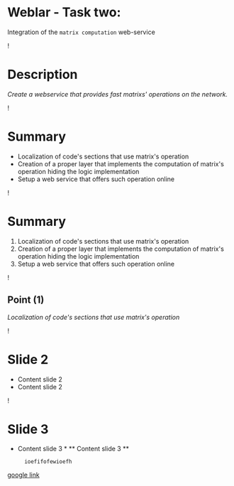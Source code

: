 Weblar - Task two: 
==================
Integration of the `matrix computation` web-service

!

Description
===========

*Create a webservice that provides fast matrixs' operations on the network.*

!

Summary
=======

* Localization of code's sections that use matrix's operation
* Creation of a proper layer that implements the computation of matrix's operation hiding the logic implementation
* Setup a web service that offers such operation online

!

Summary
=======

1) Localization of code's sections that use matrix's operation
2) Creation of a proper layer that implements the computation of matrix's operation hiding the logic implementation
3) Setup a web service that offers such operation online

!

## Point (1)

*Localization of code's sections that use matrix's operation*



!

Slide 2 
===
* Content slide 2
* Content slide 2

!

Slide 3 
===
* Content slide 3 *
** Content slide 3 **

		ioefifofewioefh
[google link](www.google.com)
